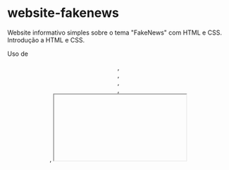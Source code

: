 # website-fakenews

Website informativo simples sobre o tema "FakeNews" com HTML e CSS.
Introdução a HTML e CSS.

Uso de <header>, <nav>, <main>, <section>, <footer>, <iframe>, <article> e CSS Externo